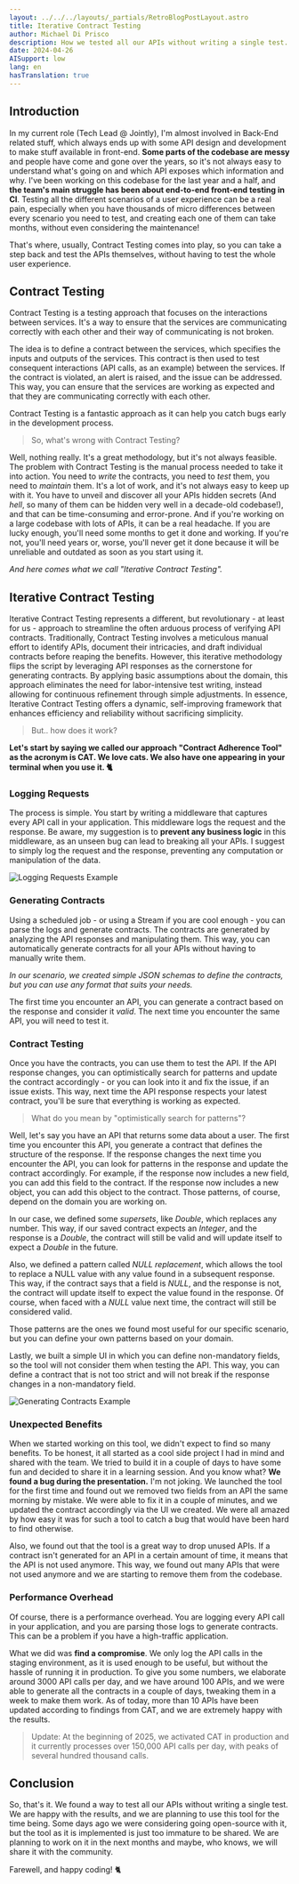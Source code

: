 ```yaml
---
layout: ../../../layouts/_partials/RetroBlogPostLayout.astro
title: Iterative Contract Testing
author: Michael Di Prisco
description: How we tested all our APIs without writing a single test.
date: 2024-04-26
AISupport: low
lang: en
hasTranslation: true
---
```


## Introduction

In my current role (Tech Lead @ Jointly), I'm almost involved in Back-End related stuff, which always ends up with some API design and development to make stuff available in front-end. **Some parts of the codebase are messy** and people have come and gone over the years, so it's not always easy to understand what's going on and which API exposes which information and why. I've been working on this codebase for the last year and a half, and **the team's main struggle has been about end-to-end front-end testing in CI**. Testing all the different scenarios of a user experience can be a real pain, especially when you have thousands of micro differences between every scenario you need to test, and creating each one of them can take months, without even considering the maintenance!

That's where, usually, Contract Testing comes into play, so you can take a step back and test the APIs themselves, without having to test the whole user experience.

## Contract Testing

Contract Testing is a testing approach that focuses on the interactions between services. It's a way to ensure that the services are communicating correctly with each other and their way of communicating is not broken.

The idea is to define a contract between the services, which specifies the inputs and outputs of the services. This contract is then used to test consequent interactions (API calls, as an example) between the services. If the contract is violated, an alert is raised, and the issue can be addressed. This way, you can ensure that the services are working as expected and that they are communicating correctly with each other.

Contract Testing is a fantastic approach as it can help you catch bugs early in the development process.

> So, what's wrong with Contract Testing?

Well, nothing really. It's a great methodology, but it's not always feasible. The problem with Contract Testing is the manual process needed to take it into action. You need to _write_ the contracts, you need to _test_ them, you need to _maintain_ them. It's a lot of work, and it's not always easy to keep up with it. You have to unveil and discover all your APIs hidden secrets (And _hell_, so many of them can be hidden very well in a decade-old codebase!), and that can be time-consuming and error-prone. And if you're working on a large codebase with lots of APIs, it can be a real headache. If you are lucky enough, you'll need some months to get it done and working. If you're not, you'll need years or, worse, you'll never get it done because it will be unreliable and outdated as soon as you start using it.

_And here comes what we call "Iterative Contract Testing"._

## Iterative Contract Testing

Iterative Contract Testing represents a different, but revolutionary - at least for us - approach to streamline the often arduous process of verifying API contracts. Traditionally, Contract Testing involves a meticulous manual effort to identify APIs, document their intricacies, and draft individual contracts before reaping the benefits. However, this iterative methodology flips the script by leveraging API responses as the cornerstone for generating contracts. By applying basic assumptions about the domain, this approach eliminates the need for labor-intensive test writing, instead allowing for continuous refinement through simple adjustments. In essence, Iterative Contract Testing offers a dynamic, self-improving framework that enhances efficiency and reliability without sacrificing simplicity.

> But.. how does it work?

**Let's start by saying we called our approach "Contract Adherence Tool" as the acronym is CAT. We love cats. We also have one appearing in your terminal when you use it. 🐈**

### Logging Requests

The process is simple. You start by writing a middleware that captures every API call in your application. This middleware logs the request and the response. Be aware, my suggestion is to **prevent any business logic** in this middleware, as an unseen bug can lead to breaking all your APIs. I suggest to simply log the request and the response, preventing any computation or manipulation of the data.

![Logging Requests Example](../../../assets/cat-1.png)

### Generating Contracts

Using a scheduled job - or using a Stream if you are cool enough - you can parse the logs and generate contracts. The contracts are generated by analyzing the API responses and manipulating them. This way, you can automatically generate contracts for all your APIs without having to manually write them.

_In our scenario, we created simple JSON schemas to define the contracts, but you can use any format that suits your needs._

The first time you encounter an API, you can generate a contract based on the response and consider it _valid_. The next time you encounter the same API, you will need to test it.

### Contract Testing

Once you have the contracts, you can use them to test the API. If the API response changes, you can optimistically search for patterns and update the contract accordingly - or you can look into it and fix the issue, if an issue exists. This way, next time the API response respects your latest contract, you'll be sure that everything is working as expected.

> What do you mean by "optimistically search for patterns"?

Well, let's say you have an API that returns some data about a user. The first time you encounter this API, you generate a contract that defines the structure of the response. If the response changes the next time you encounter the API, you can look for patterns in the response and update the contract accordingly. For example, if the response now includes a new field, you can add this field to the contract. If the response now includes a new object, you can add this object to the contract. Those patterns, of course, depend on the domain you are working on.

In our case, we defined some _supersets_, like _Double_, which replaces any number. This way, if our saved contract expects an _Integer_, and the response is a _Double_, the contract will still be valid and will update itself to expect a _Double_ in the future.

Also, we defined a pattern called _NULL replacement_, which allows the tool to replace a NULL value with any value found in a subsequent response. This way, if the contract says that a field is _NULL_, and the response is not, the contract will update itself to expect the value found in the response. Of course, when faced with a _NULL_ value next time, the contract will still be considered valid.

Those patterns are the ones we found most useful for our specific scenario, but you can define your own patterns based on your domain.

Lastly, we built a simple UI in which you can define non-mandatory fields, so the tool will not consider them when testing the API. This way, you can define a contract that is not too strict and will not break if the response changes in a non-mandatory field.

![Generating Contracts Example](../../../assets/cat-2.png)

### Unexpected Benefits

When we started working on this tool, we didn't expect to find so many benefits. To be honest, it all started as a cool side project I had in mind and shared with the team. We tried to build it in a couple of days to have some fun and decided to share it in a learning session. And you know what? **We found a bug during the presentation.** I'm not joking. We launched the tool for the first time and found out we removed two fields from an API the same morning by mistake. We were able to fix it in a couple of minutes, and we updated the contract accordingly via the UI we created. We were all amazed by how easy it was for such a tool to catch a bug that would have been hard to find otherwise.

Also, we found out that the tool is a great way to drop unused APIs. If a contract isn't generated for an API in a certain amount of time, it means that the API is not used anymore. This way, we found out many APIs that were not used anymore and we are starting to remove them from the codebase.

### Performance Overhead

Of course, there is a performance overhead. You are logging every API call in your application, and you are parsing those logs to generate contracts. This can be a problem if you have a high-traffic application.

What we did was **find a compromise**. We only log the API calls in the staging environment, as it is used enough to be useful, but without the hassle of running it in production. To give you some numbers, we elaborate around 3000 API calls per day, and we have around 100 APIs, and we were able to generate all the contracts in a couple of days, tweaking them in a week to make them work. As of today, more than 10 APIs have been updated according to findings from CAT, and we are extremely happy with the results.

> Update: At the beginning of 2025, we activated CAT in production and it currently processes over 150,000 API calls per day, with peaks of several hundred thousand calls.

## Conclusion

So, that's it. We found a way to test all our APIs without writing a single test. We are happy with the results, and we are planning to use this tool for the time being. Some days ago we were considering going open-source with it, but the tool as it is implemented is just too immature to be shared. We are planning to work on it in the next months and maybe, who knows, we will share it with the community.

Farewell, and happy coding! 🐈